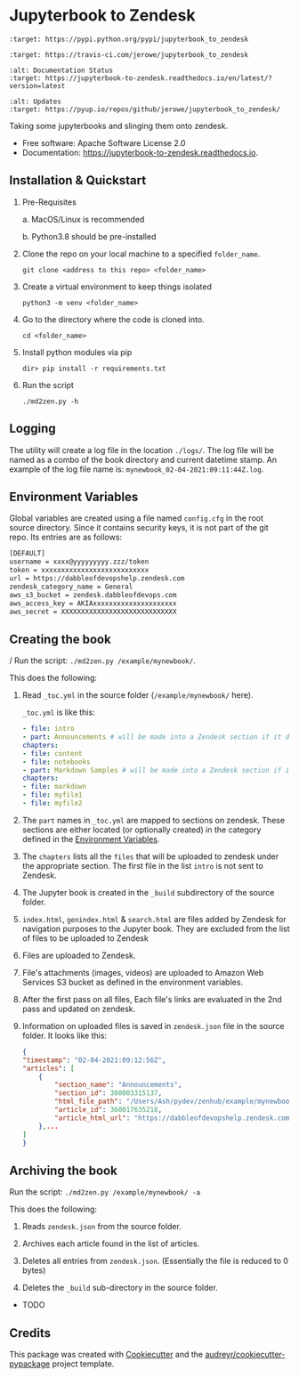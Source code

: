# Jupyterbook to Zendesk

```{image} https://img.shields.io/pypi/v/jupyterbook_to_zendesk.svg
:target: https://pypi.python.org/pypi/jupyterbook_to_zendesk
```

```{image} https://img.shields.io/travis/jerowe/jupyterbook_to_zendesk.svg
:target: https://travis-ci.com/jerowe/jupyterbook_to_zendesk
```

```{image} https://readthedocs.org/projects/jupyterbook-to-zendesk/badge/?version=latest
:alt: Documentation Status
:target: https://jupyterbook-to-zendesk.readthedocs.io/en/latest/?version=latest
```

```{image} https://pyup.io/repos/github/jerowe/jupyterbook_to_zendesk/shield.svg
:alt: Updates
:target: https://pyup.io/repos/github/jerowe/jupyterbook_to_zendesk/
```

Taking some jupyterbooks and slinging them onto zendesk.

- Free software: Apache Software License 2.0
- Documentation: <https://jupyterbook-to-zendesk.readthedocs.io>.

## Installation & Quickstart

1. Pre-Requisites

    a. MacOS/Linux is recommended

    b. Python3.8 should be pre-installed

1. Clone the repo on your local machine to a specified `folder_name`.

    `git clone <address to this repo> <folder_name>`

1. Create a virtual environment to keep things isolated

    `python3 -m venv <folder_name>`
1. Go to the directory where the code is cloned into.

    `cd <folder_name>`

1. Install python modules via pip

    `dir> pip install -r requirements.txt`

1. Run the script

    `./md2zen.py -h`


## Logging

The utility will create a log file in the location `./logs/`. The log file will be named as a combo of the book directory and current datetime stamp. An example of the log file name is: `mynewbook_02-04-2021:09:11:44Z.log`.

## Environment Variables

Global variables are created using a file named `config.cfg` in the root source directory. Since it contains security keys, it is not part of the git repo. Its entries are as follows:

```sh
[DEFAULT]
username = xxxx@yyyyyyyyy.zzz/token
token = xxxxxxxxxxxxxxxxxxxxxxxxxxx
url = https://dabbleofdevopshelp.zendesk.com
zendesk_category_name = General
aws_s3_bucket = zendesk.dabbleofdevops.com
aws_access_key = AKIAxxxxxxxxxxxxxxxxxxxxx
aws_secret = XXXXXXXXXXXXXXXXXXXXXXXXXXXXX
```

## Creating the book
/
Run the script: `./md2zen.py /example/mynewbook/`.

This does the following:

1. Read `_toc.yml` in the source folder (`/example/mynewbook/` here).

    `_toc.yml` is like this:

    ```yml
    - file: intro
    - part: Announcements # will be made into a Zendesk section if it doesn't exist.
    chapters:
    - file: content
    - file: notebooks
    - part: Markdown Samples # will be made into a Zendesk section if it doesn't exist.
    chapters:
    - file: markdown
    - file: myfile1
    - file: myfile2
    ```


1. The `part` names in `_toc.yml` are mapped to sections on zendesk. These sections are either located (or optionally created) in the category defined in the [Environment Variables](#Environment-Variables).

1. The `chapters` lists all the `files` that will be uploaded to zendesk under the appropriate section. The first file in the list `intro` is not sent to Zendesk.

1. The Jupyter book is created in the `_build` subdirectory of the source folder.

1. `index.html`, `genindex.html` & `search.html` are files added by Zendesk for navigation purposes to the Jupyter book. They are excluded from the list of files to be uploaded to Zendesk

1. Files are uploaded to Zendesk.

1. File's attachments (images, videos) are uploaded to Amazon Web Services S3 bucket as defined in the environment variables.

1. After the first pass on all files, Each file's links are evaluated in the 2nd pass and updated on zendesk.

1. Information on uploaded files is saved in `zendesk.json` file in the source folder. It looks like this:

    ```json
    {
    "timestamp": "02-04-2021:09:12:56Z",
    "articles": [
        {
            "section_name": "Announcements",
            "section_id": 360003315137,
            "html_file_path": "/Users/Ash/pydev/zenhub/example/mynewbook/_build/html/content.html",
            "article_id": 360017635218,
            "article_html_url": "https://dabbleofdevopshelp.zendesk.com/hc/en-us/articles/360017635218-Content-in-Jupyter-Book-My-sample-book"
        },...
    ]
    }
    ```

## Archiving the book

Run the script: `./md2zen.py /example/mynewbook/ -a`

This does the following:

1. Reads `zendesk.json` from the source folder.

1. Archives each article found in the list of articles.

1. Deletes all entries from `zendesk.json`. (Essentially the file is reduced to 0 bytes)

1. Deletes the `_build` sub-directory in the source folder.



- TODO

## Credits

This package was created with [Cookiecutter] and the [audreyr/cookiecutter-pypackage] project template.

[audreyr/cookiecutter-pypackage]: https://github.com/audreyr/cookiecutter-pypackage
[cookiecutter]: https://github.com/audreyr/cookiecutter
